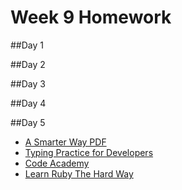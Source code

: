 # Week 9 Homework

##Day 1


##Day 2


##Day 3


##Day 4


##Day 5
- <a href="https://github.com/Sharique-Hasan/SaylaniBatch2-JavaScript/blob/master/A%20Smarter%20Way%20to%20Learn%20JavaScript.pdf">A Smarter Way PDF</a>
- <a href="https://typing.io/">Typing Practice for Developers</a>
- <a href="https://www.codecademy.com/">Code Academy</a>
- <a href="https://learnrubythehardway.org/book/">Learn Ruby The Hard Way</a> 
